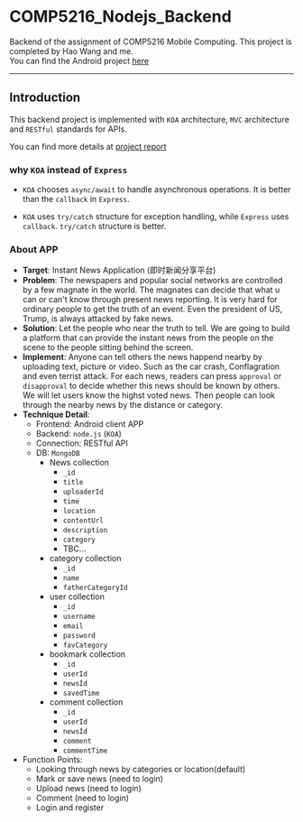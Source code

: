 # COMP5216_Nodejs_Backend

Backend of the assignment of COMP5216 Mobile Computing.
This project is completed by Hao Wang and me.  
You can find the Android project [here](https://github.com/StoneLyu/COMP5216_Mobile_Computing)

---

## Introduction

This backend project is implemented with `KOA` architecture, `MVC` architecture and `RESTful` standards for APIs.

You can find more details at [project report](./COMP5216_Project_Report.pdf)

### why `KOA` instead of `Express`

- `KOA` chooses `async/await` to handle asynchronous operations. It is better than the `callback` in `Express`.

- `KOA` uses `try/catch` structure for exception handling, while `Express` uses `callback`. `try/catch` structure is better.


### About APP

- **Target**: Instant News Application (即时新闻分享平台)
- **Problem**: The newspapers and popular social networks are controlled by a few magnate in the world. The magnates can decide that what u can or can't know through present news reporting. It is very hard for ordinary people to get the truth of an event. Even the president of US, Trump, is always attacked by fake news.
- **Solution**: Let the people who near the truth to tell. We are going to build a platform that can provide the instant news from the people on the scene to the people sitting behind the screen.
- **Implement**: Anyone can tell others the news happend nearby by uploading text, picture or video. Such as the car crash, Conflagration and even terrist attack. For each news, readers can press `approval` or `disapproval` to decide whether this news should be known by others. We will let users know the highst voted news. Then people can look through the nearby news by the distance or category.
- **Technique Detail**:
    - Frontend: Android client APP
	- Backend: `node.js` (`KOA`)
	- Connection: RESTful API
	- DB: `MongoDB`
		- News collection
			- `_id`
			- `title`
			- `uploaderId`
			- `time`
			- `location`
			- `contentUrl`
			- `description`
			- `category`
			- TBC...
		- category collection
			- `_id`
			- `name`
			- `fatherCategoryId`
		- user collection
			- `_id`
			- `username`
			- `email`
			- `password`
			- `favCategory`
		- bookmark collection
			- `_id`
			- `userId`
			- `newsId`
			- `savedTime`
		- comment collection
			- `_id`
			- `userId`
			- `newsId`
			- `comment`
			- `commentTime`
- Function Points:
	- Looking through news by categories or location(default)
	- Mark or save news (need to login)
	- Upload news (need to login)
	- Comment (need to login)
	- Login and register